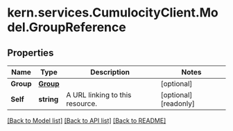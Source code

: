 # kern.services.CumulocityClient.Model.GroupReference

## Properties

Name | Type | Description | Notes
------------ | ------------- | ------------- | -------------
**Group** | [**Group**](Group.md) |  | [optional] 
**Self** | **string** | A URL linking to this resource. | [optional] [readonly] 

[[Back to Model list]](../README.md#documentation-for-models) [[Back to API list]](../README.md#documentation-for-api-endpoints) [[Back to README]](../README.md)

